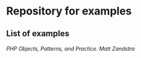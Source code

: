 # Repository for examples
## List of examples
###### PHP Objects, Patterns, and Practice. Matt Zandstra